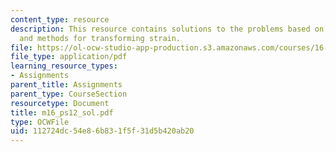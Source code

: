 ```yaml
---
content_type: resource
description: This resource contains solutions to the problems based on Mohr's circle,
  and methods for transforming strain.
file: https://ol-ocw-studio-app-production.s3.amazonaws.com/courses/16-01-unified-engineering-i-ii-iii-iv-fall-2005-spring-2006/112724dc54e86b831f5f31d5b420ab20_m16_ps12_sol.pdf
file_type: application/pdf
learning_resource_types:
- Assignments
parent_title: Assignments
parent_type: CourseSection
resourcetype: Document
title: m16_ps12_sol.pdf
type: OCWFile
uid: 112724dc-54e8-6b83-1f5f-31d5b420ab20
---
```

